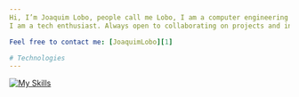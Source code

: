 ```yaml
---
Hi, I’m Joaquim Lobo, people call me Lobo, I am a computer engineering student at Escola Euperior de Tecnologia e Gestão de Oliveira do Hospital. 
I am a tech enthusiast. Always open to collaborating on projects and innovative/disruptive ideas.

Feel free to contact me: [JoaquimLobo][1]

# Technologies
---
```

[![My Skills](https://skills.thijs.gg/icons?i=java,c,python)](https://skills.thijs.gg)



[1]: https://www.linkedin.com/in/joaquim-lobo-a9b719234 "Linkedin"


<!---
Jlob02/Jlob02 is a ✨ special ✨ repository because its `README.md` (this file) appears on your GitHub profile.
You can click the Preview link to take a look at your changes.
--->
